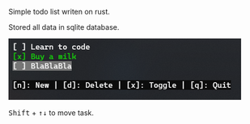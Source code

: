Simple todo list writen on rust.

Stored all data in sqlite database.

![img.png](img.png)

<kbd>Shift</kbd> + <kbd>↑</kbd><kbd>↓</kbd> to move task.
